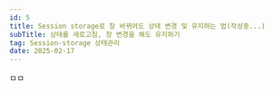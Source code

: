```yaml
---
id: 5
title: Session storage로 창 바뀌어도 상태 변경 및 유지하는 법(작성중...)
subTitle: 상태를 새로고침, 창 변경을 해도 유지하기
tag: Session-storage 상태관리 
date: 2025-02-17
---
```


ㅁㅁ